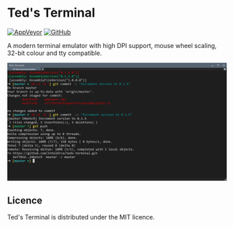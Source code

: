 # Ted's Terminal
[![AppVeyor](https://ci.appveyor.com/api/projects/status/5nwt5jble6rhl7t6/branch/master?svg=true)](https://ci.appveyor.com/project/IntelOrca/teds-terminal)
[![GitHub](https://img.shields.io/github/release/IntelOrca/teds-terminal/all.svg)](https://github.com/IntelOrca/teds-terminal/releases)

A modern terminal emulator with high DPI support, mouse wheel scaling, 32-bit colour and tty compatible.

<p align="center">
  <img alt="Ted's Terminal" src="https://github.com/IntelOrca/teds-terminal/raw/master/docs/tterm.png">
</p>

## Licence
Ted's Terminal is distributed under the MIT licence.
